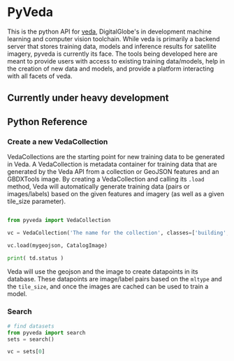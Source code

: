 # PyVeda

This is the python API for [veda](https://github.com/DigitalGlobe/veda), DigitalGlobe's in development machine learning and computer vision toolchain. While veda is primarily a backend server that stores training data, models and inference results for satellite imagery, pyveda is currently its face. The tools being developed here are meant to provide users with access to existing training data/models, help in the creation of new data and models, and provide a platform interacting with all facets of veda. 

## Currently under heavy development

## Python Reference

### Create a new VedaCollection

VedaCollections are the starting point for new training data to be generated in Veda. A VedaCollection is metadata container for training data that are generated by the Veda API from a collection or GeoJSON features and an GBDXTools image. By creating a VedaCollection and calling its `.load` method, Veda will automatically generate training data (pairs or images/labels) based on the given features and imagery (as well as a given tile_size parameter).   

```python

from pyveda import VedaCollection

vc = VedaCollection('The name for the collection', classes=['building', 'cars', 'planes'], mltype="classification", tile_size=[256,256], partition=[70,10,20])

vc.load(mygeojson, CatalogImage)

print( td.status )
```

Veda will use the geojson and the image to create datapoints in its database. These datapoints are image/label pairs based on the `mltype` and the `tile_size`, and once the images are cached can be used to train a model. 

### Search

```python
# find datasets
from pyveda import search
sets = search()
```

```python
vc = sets[0]

```
